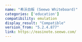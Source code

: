 ```yaml
---
name: "希沃白板 (Seewo Whiteboard)"
categories: ['education']
compatibility: emulation
display_result: "Compatible"
version_from: "5.2.4.877"
link: https://easinote.seewo.com/
---
```

